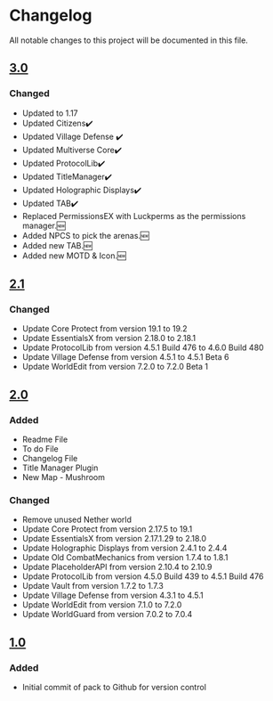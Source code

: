 # Changelog
All notable changes to this project will be documented in this file.

## [3.0]

### Changed
- Updated to 1.17
- Updated Citizens✔️
- Updated Village Defense ✔️
- Updated Multiverse Core✔️
- Updated ProtocolLib✔️
- Updated TitleManager✔️
- Updated Holographic Displays✔️
- Updated TAB✔️
- Replaced PermissionsEX with Luckperms as the permissions manager.🆕
- Added NPCS to pick the arenas.🆕
- Added new TAB.🆕
- Added new MOTD & Icon.🆕

## [2.1]

### Changed
- Update Core Protect from version 19.1 to 19.2
- Update EssentialsX from version 2.18.0 to 2.18.1
- Update ProtocolLib from version 4.5.1 Build 476 to 4.6.0 Build 480
- Update Village Defense from version 4.5.1 to 4.5.1 Beta 6
- Update WorldEdit from version 7.2.0 to 7.2.0 Beta 1

## [2.0]

### Added
- Readme File
- To do File
- Changelog File
- Title Manager Plugin
- New Map - Mushroom

### Changed
- Remove unused Nether world
- Update Core Protect from version 2.17.5 to 19.1
- Update EssentialsX from version 2.17.1.29 to 2.18.0
- Update Holographic Displays from version 2.4.1 to 2.4.4
- Update Old CombatMechanics from version 1.7.4 to 1.8.1
- Update PlaceholderAPI from version 2.10.4 to 2.10.9
- Update ProtocolLib from version 4.5.0 Build 439 to 4.5.1 Build 476
- Update Vault from version 1.7.2 to 1.7.3
- Update Village Defense from version 4.3.1 to 4.5.1
- Update WorldEdit from version 7.1.0 to 7.2.0
- Update WorldGuard from version 7.0.2 to 7.0.4

## [1.0]

### Added
- Initial commit of pack to Github for version control

[3.0]: https://github.com/apexhosting/VillagerDefence/releases/tag/3.0
[2.1]: https://github.com/apexhosting/VillagerDefence/releases/tag/2.1
[2.0]: https://github.com/apexhosting/VillagerDefence/releases/tag/2.0
[1.0]: https://github.com/apexhosting/VillagerDefence/releases/tag/1.0
